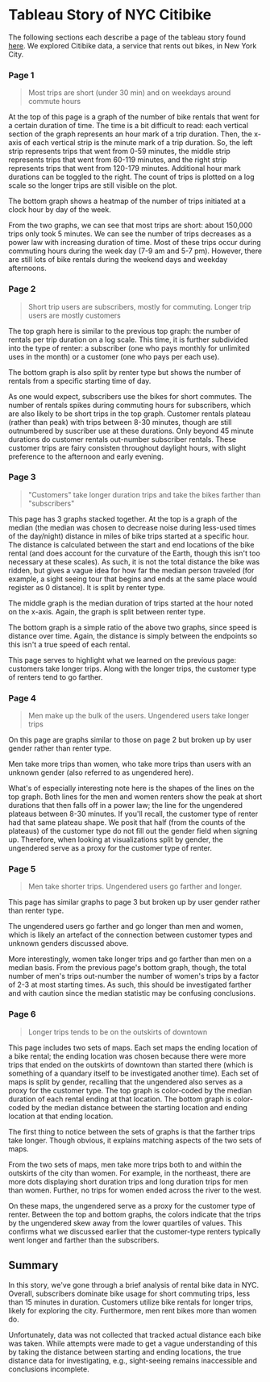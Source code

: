 # Tableau Story of NYC Citibike

The following sections each describe a page of the tableau story found [here](https://public.tableau.com/views/bikesharing_module15challenge/Story1?:language=en-US&publish=yes&:display_count=n&:origin=viz_share_link). We explored Citibike data, a service that rents out bikes, in New York City.  

### Page 1  

> Most trips are short (under 30 min) and on weekdays around commute hours  

At the top of this page is a graph of the number of bike rentals that went for a certain duration of time. The time is a bit difficult to read: each vertical section of the graph represents an hour mark of a trip duration. Then, the x-axis of each vertical strip is the minute mark of a trip duration. So, the left strip represents trips that went from 0-59 minutes, the middle strip represents trips that went from 60-119 minutes, and the right strip represents trips that went from 120-179 minutes. Additional hour mark durations can be toggled to the right. The count of trips is plotted on a log scale so the longer trips are still visible on the plot.  

The bottom graph shows a heatmap of the number of trips initiated at a clock hour by day of the week.  

From the two graphs, we can see that most trips are short: about 150,000 trips only took 5 minutes. We can see the number of trips decreases as a power law with increasing duration of time. Most of these trips occur during commuting hours during the week day (7-9 am and 5-7 pm). However, there are still lots of bike rentals during the weekend days and weekday afternoons. 

### Page 2  

> Short trip users are subscribers, mostly for commuting. Longer trip users are mostly customers  

The top graph here is similar to the previous top graph: the number of rentals per trip duration on a log scale. This time, it is further subdivided into the type of renter: a subscriber (one who pays monthly for unlimited uses in the month) or a customer (one who pays per each use).  

The bottom graph is also split by renter type but shows the number of rentals from a specific starting time of day.  

As one would expect, subscribers use the bikes for short commutes. The number of rentals spikes during commuting hours for subscribers, which are also likely to be short trips in the top graph. Customer rentals plateau (rather than peak) with trips between 8-30 minutes, though are still outnumbered by suscriber use at these durations. Only beyond 45 minute durations do customer rentals out-number subscriber rentals. These customer trips are fairy consisten throughout daylight hours, with slight preference to the afternoon and early evening.  

### Page 3  

> "Customers" take longer duration trips and take the bikes farther than "subscribers"  

This page has 3 graphs stacked together. At the top is a graph of the median (the median was chosen to decrease noise during less-used times of the day/night) distance in miles of bike trips started at a specific hour. The distance is calculated between the start and end locations of the bike rental (and does account for the curvature of the Earth, though this isn't too necessary at these scales). As such, it is not the total distance the bike was ridden, but gives a vague idea for how far the median person traveled (for example, a sight seeing tour that begins and ends at the same place would register as 0 distance). It is split by renter type.  

The middle graph is the median duration of trips started at the hour noted on the x-axis. Again, the graph is split between renter type.  

The bottom graph is a simple ratio of the above two graphs, since speed is distance over time. Again, the distance is simply between the endpoints so this isn't a true speed of each rental.  

This page serves to highlight what we learned on the previous page: customers take longer trips. Along with the longer trips, the customer type of renters tend to go farther.  

### Page 4  

> Men make up the bulk of the users. Ungendered users take longer trips  

On this page are graphs similar to those on page 2 but broken up by user gender rather than renter type.  

Men take more trips than women, who take more trips than users with an unknown gender (also referred to as ungendered here).  

What's of especially interesting note here is the shapes of the lines on the top graph. Both lines for the men and women renters show the peak at short durations that then falls off in a power law; the line for the ungendered plateaus between 8-30 minutes. If you'll recall, the customer type of renter had that same plateau shape. We posit that half (from the counts of the plateaus) of the customer type do not fill out the gender field when signing up. Therefore, when looking at visualizations split by gender, the ungendered serve as a proxy for the customer type of renter.  

### Page 5  

> Men take shorter trips. Ungendered users go farther and longer.  

This page has similar graphs to page 3 but broken up by user gender rather than renter type.  

The ungendered users go farther and go longer than men and women, which is likely an artefact of the connection between customer types and unknown genders discussed above.  

More interestingly, women take longer trips and go farther than men on a median basis. From the previous page's bottom graph, though, the total number of men's trips out-number the number of women's trips by a factor of 2-3 at most starting times. As such, this should be investigated farther and with caution since the median statistic may be confusing conclusions.  

### Page 6

> Longer trips tends to be on the outskirts of downtown  

This page includes two sets of maps. Each set maps the ending location of a bike rental; the ending location was chosen because there were more trips that ended on the outskirts of downtown than started there (which is something of a quandary itself to be investigated another time). Each set of maps is split by gender, recalling that the ungendered also serves as a proxy for the customer type. The top graph is color-coded by the median duration of each rental ending at that location. The bottom graph is color-coded by the median distance between the starting location and ending location at that ending location.  

The first thing to notice between the sets of graphs is that the farther trips take longer. Though obvious, it explains matching aspects of the two sets of maps.  

From the two sets of maps, men take more trips both to and within the outskirts of the city than women. For example, in the northeast, there are more dots displaying short duration trips and long duration trips for men than women. Further, no trips for women ended across the river to the west.  

On these maps, the ungendered serve as a proxy for the customer type of renter. Between the top and bottom graphs, the colors indicate that the trips by the ungendered skew away from the lower quartiles of values. This confirms what we discussed earlier that the customer-type renters typically went longer and farther than the subscribers.  

## Summary  

In this story, we've gone through a brief analysis of rental bike data in NYC. Overall, subscribers dominate bike usage for short commuting trips, less than 15 minutes in duration. Customers utilize bike rentals for longer trips, likely for exploring the city. Furthermore, men rent bikes more than women do.  

Unfortunately, data was not collected that tracked actual distance each bike was taken. While attempts were made to get a vague understanding of this by taking the distance between starting and ending locations, the true distance data for investigating, e.g., sight-seeing remains inaccessible and conclusions incomplete. 
